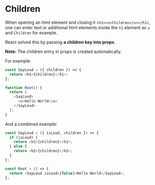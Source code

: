 # Children

When opening an html element and closing it `<h1><u>Children</u></h1>`,
one can enter text or additional html elements inside the `h1` element as `u` and `Children` for example.

React solved this by passing **a children key into props**.

**Note:** The children entry in props is created automatically.

For example:

```javascript
const SayLoud = ({ children }) => {
  return <h1>{children}</h1>;
};

function Root() {
  return (
    <SayLoud>
      <u>Hello World</u>
    </SayLoud>
  );
}
```

And a combined example:

```javascript
const SayLoud = ({ isLoud, children }) => {
  if (isLoud) {
    return <h1>{children}</h1>;
  } else {
    return <h2>{children}</h2>;
  }
};

const Root = () => {
  return <SayLoud isLoud={false}>Hello World</SayLoud>;
};
```

